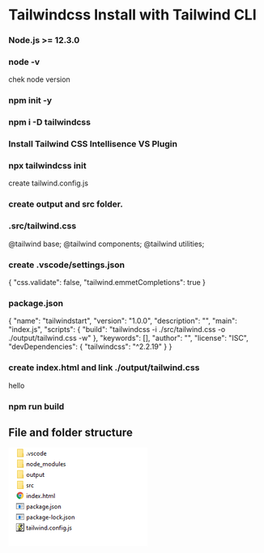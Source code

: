 # Tailwindcss Install with Tailwind CLI
### Node.js >= 12.3.0
### node -v
chek node version
### npm init -y 
### npm i -D tailwindcss
### Install Tailwind CSS Intellisence VS Plugin 
### npx tailwindcss init 
 create tailwind.config.js
 
### create output and src folder.
### .src/tailwind.css
@tailwind base;
@tailwind components;
@tailwind utilities;

### create .vscode/settings.json
{
    "css.validate": false,
    "tailwind.emmetCompletions": true
}

### package.json

{
  "name": "tailwindstart",
  "version": "1.0.0",
  "description": "",
  "main": "index.js",
  "scripts": {
    "build": "tailwindcss -i ./src/tailwind.css -o ./output/tailwind.css -w"
  },
  "keywords": [],
  "author": "",
  "license": "ISC",
  "devDependencies": {
    "tailwindcss": "^2.2.19"
  }
}

### create index.html and link ./output/tailwind.css

<!DOCTYPE html>
<html lang="en">
<head>
    <meta charset="UTF-8">
    <meta http-equiv="X-UA-Compatible" content="IE=edge">
    <meta name="viewport" content="width=device-width, initial-scale=1.0">
    <title>Tailwind CSS</title>
    <link rel="stylesheet" href="./output/tailwind.css">
</head>
<body>
    <div class="w-32 h-32 bg-gray-900 text-white m-10">
        hello
    </div>
</body>
</html>

### npm run build 

## File and folder structure

<img src="structure.PNG">

